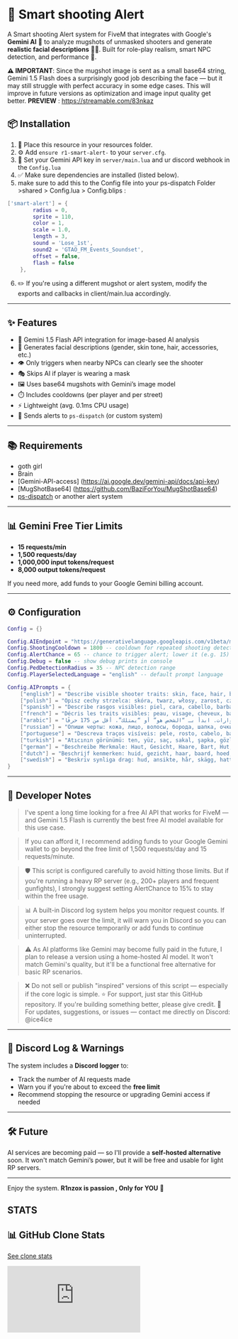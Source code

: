 # 🚨 Smart shooting Alert 

A Smart shooting Alert  system for FiveM that integrates with Google's **Gemini AI** 🤖 to analyze mugshots of unmasked shooters and generate **realistic facial descriptions** 🧑‍💼. Built for role-play realism, smart NPC detection, and performance 🧠.

**⚠️ IMPORTANT**: Since the mugshot image is sent as a small base64 string, Gemini 1.5 Flash does a surprisingly good job describing the face — but it may still struggle with perfect accuracy in some edge cases. This will improve in future versions as optimization and image input quality get better.
**PREVIEW** : https://streamable.com/83nkaz
## 📦 Installation

1. 📁 Place this resource in your resources folder.
2. ⚙️ Add `ensure r1-smart-alert-` to your `server.cfg`.
3. 🔧 Set your Gemini API key in `server/main.lua` and ur discord webhook in the `Config.lua`
4. ✅ Make sure dependencies are installed (listed below).
5. make sure to add this to the Config file into your ps-dispatch Folder >shared > Config.lua > Config.blips : 
```lua
['smart-alert'] = {
        radius = 0,
        sprite = 110,
        color = 1,
        scale = 1.0,
        length = 3,
        sound = 'Lose_1st',
        sound2 = 'GTAO_FM_Events_Soundset',
        offset = false,
        flash = false
    },
```
6. ✏️ If you're using a different mugshot or alert system, modify the exports and callbacks in client/main.lua accordingly.

---

## ✨ Features

* 🤖 Gemini 1.5 Flash API integration for image-based AI analysis
* 👤 Generates facial descriptions (gender, skin tone, hair, accessories, etc.)
* 👁️ Only triggers when nearby NPCs can clearly see the shooter
* 🎭 Skips AI if player is wearing a mask
* 🖼️ Uses base64 mugshots with Gemini’s image model
* ⏱️ Includes cooldowns (per player and per street)
* ⚡ Lightweight (avg. 0.1ms CPU usage)
* 🚓 Sends alerts to `ps-dispatch` (or custom system)

---

## 📚 Requirements
* goth girl 
* Brain 
* [Gemini-API-access]  (https://ai.google.dev/gemini-api/docs/api-key)
* [MugShotBase64] (https://github.com/BaziForYou/MugShotBase64)
* [ps-dispatch](https://github.com/Project-Sloth/ps-dispatch) or another alert system

---

## 📊 Gemini Free Tier Limits

* **15 requests/min**
* **1,500 requests/day**
* **1,000,000 input tokens/request**
* **8,000 output tokens/request**

If you need more, add funds to your Google Gemini billing account.

---

## ⚙️ Configuration

```lua
Config = {}

Config.AIEndpoint = "https://generativelanguage.googleapis.com/v1beta/models/gemini-1.5-flash:generateContent?key="
Config.ShootingCooldown = 1800 -- cooldown for repeated shooting detection
Config.AlertChance = 65 -- chance to trigger alert; lower it (e.g. 15) if you expect lots of action
Config.Debug = false -- show debug prints in console
Config.PedDetectionRadius = 35 -- NPC detection range
Config.PlayerSelectedLanguage = "english" -- default prompt language

Config.AIPrompts = {
    ["english"] = "Describe visible shooter traits: skin, face, hair, beard, hat, glasses, clothes, accessories. Start with 'The individual is' or 'has'. Be factual. Max 175 chars.",
    ["polish"] = "Opisz cechy strzelca: skóra, twarz, włosy, zarost, czapka, okulary, ubranie, dodatki. Zacznij od „Osoba jest” lub „ma”. Tylko fakty. Max 175 znaków.",
    ["spanish"] = "Describe rasgos visibles: piel, cara, cabello, barba, sombrero, gafas, ropa, accesorios. Empieza con “El individuo es” o “tiene”. Sin suposiciones. <175 caracteres.",
    ["french"] = "Décris les traits visibles: peau, visage, cheveux, barbe, chapeau, lunettes, habits, accessoires. Commence par « L’individu est » ou « a ». Max 175 caractères.",
    ["arabic"] = "صف الملامح الظاهرة: البشرة، الوجه، الشعر، اللحية، القبعة، النظارات، الملابس، الإكسسوارات. ابدأ بـ “الشخص هو” أو “يمتلك”. أقل من 175 حرفًا.",
    ["russian"] = "Опиши черты: кожа, лицо, волосы, борода, шапка, очки, одежда, аксессуары. Начни с «Человек является» или «имеет». Без догадок. До 175 символов.",
    ["portuguese"] = "Descreva traços visíveis: pele, rosto, cabelo, barba, chapéu, óculos, roupa, acessórios. Comece com “O indivíduo é” ou “tem”. Máx. 175 caracteres.",
    ["turkish"] = "Atıcının görünümü: ten, yüz, saç, sakal, şapka, gözlük, kıyafet, aksesuar. \"Birey şudur\" ya da \"vardır\" ile başla. Maks. 175 karakter. Tahmin etme.",
    ["german"] = "Beschreibe Merkmale: Haut, Gesicht, Haare, Bart, Hut, Brille, Kleidung, Accessoires. Beginne mit „Die Person ist“ oder „hat“. Max. 175 Zeichen.",
    ["dutch"] = "Beschrijf kenmerken: huid, gezicht, haar, baard, hoed, bril, kleding, accessoires. Begin met \"Het individu is\" of \"heeft\". Max. 175 tekens.",
    ["swedish"] = "Beskriv synliga drag: hud, ansikte, hår, skägg, hatt, glasögon, kläder, accessoarer. Börja med ”Individen är” eller ”har”. Max 175 tecken."
}
```

---

## 💬 Developer Notes

> I've spent a long time looking for a free AI API that works for FiveM — and Gemini 1.5 Flash is currently the best free AI model available for this use case.

>If you can afford it, I recommend adding funds to your Google Gemini wallet to go beyond the free limit of 1,500 requests/day and 15 requests/minute.

>🛡️ This script is configured carefully to avoid hitting those limits. But if you're running a heavy RP server (e.g., 200+ players and frequent gunfights), I strongly suggest setting AlertChance to 15% to stay within the free usage.

>📊 A built-in Discord log system helps you monitor request counts. If your server goes over the limit, it will warn you in Discord so you can either stop the resource temporarily or add funds to continue uninterrupted.

>⚠️ As AI platforms like Gemini may become fully paid in the future, I plan to release a version using a home-hosted AI model. It won't match Gemini's quality, but it'll be a functional free alternative for basic RP scenarios.

>❌ Do not sell or publish "inspired" versions of this script — especially if the core logic is simple.
>⭐ For support, just star this GitHub repository. If you're building something better, please give credit.
>💬 For updates, suggestions, or issues — contact me directly on Discord: @ice4ice

---

## 🔔 Discord Log & Warnings

The system includes a **Discord logger** to:

* Track the number of AI requests made
* Warn you if you're about to exceed the **free limit**
* Recommend stopping the resource or upgrading Gemini access if needed

---

## 🛠️ Future

AI services are becoming paid — so I'll provide a **self-hosted alternative** soon. It won't match Gemini’s power, but it will be free and usable for light RP servers.

---

Enjoy the system. **R1nzox is passion , Only for YOU**  🚨

## STATS 

## 📊 GitHub Clone Stats

[See clone stats](stats/chart.md)

<!-- This image will update daily -->
![Clones Chart](https://raw.githubusercontent.com/R1nZox-dev/r1-smart-alert/main/stats/chart.md)

